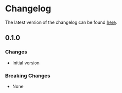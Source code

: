 # Changelog

The latest version of the changelog can be found [here](https://github.com/Azure/bicep-registry-modules/blob/main/avm/res/azure-stack-hci/virtual-hard-disk/CHANGELOG.md).

## 0.1.0

### Changes

- Initial version

### Breaking Changes

- None
